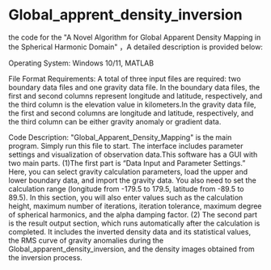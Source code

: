 # Global_apprent_density_inversion
the code for the "A Novel Algorithm for Global Apparent Density Mapping in the Spherical Harmonic Domain" ，A detailed description is provided below:

Operating System: Windows 10/11, MATLAB

File Format Requirements: A total of three input files are required: two boundary data files and one gravity data file.
In the boundary data files, the first and second columns represent longitude and latitude, respectively, and the third column is the elevation value in kilometers.In the gravity data file, the first and second columns are longitude and latitude, respectively, and the third column can be either gravity anomaly or gradient data.

Code Description:  "Global_Apparent_Density_Mapping" is the main program. Simply run this file to start. The interface includes parameter settings and visualization of observation data.This software has a GUI with two main parts. (1)The first part is “Data Input and Parameter Settings.” Here, you can select gravity calculation parameters, load the upper and lower boundary data, and import the gravity data. You also need to set the calculation range (longitude from -179.5 to 179.5, latitude from -89.5 to 89.5). In this section, you will also enter values such as the calculation height, maximum number of iterations, iteration tolerance, maximum degree of spherical harmonics, and the alpha damping factor.
 (2) The second part is the result output section, which runs automatically after the calculation is completed. It includes the inverted density data and its statistical values, the RMS curve of gravity anomalies during the Global_apparent_density_inversion, and the density images obtained from the inversion process.
